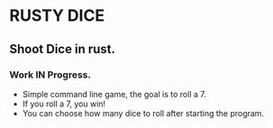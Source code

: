 # RUSTY DICE 

## Shoot Dice in rust.

### Work IN Progress.


- Simple command line game, the goal is to roll a 7.
- If you roll a 7, you win! 
- You can choose how many dice to roll after starting the program.
